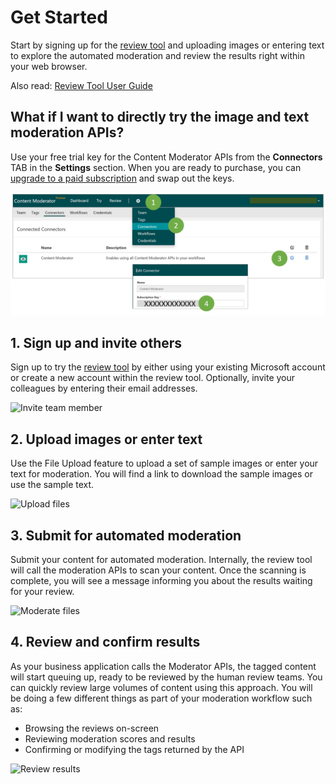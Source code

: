 <!-- 
NavPath: Content Moderator
LinkLabel: Get Started
Url: content-moderator/documentation/quickstart
Weight: 190
-->

# Get Started #
Start by signing up for the [review tool](http://contentmoderator.cognitive.microsoft.com/ "Content Moderator Review Tool") and uploading images or entering text to explore the automated moderation and review the results right within your web browser. 

Also read: [Review Tool User Guide](review-tool-user-guide/human-in-the-loop.md)

## What if I want to directly try the image and text moderation APIs? ##
Use your free trial key for the Content Moderator APIs from the **Connectors** TAB in the **Settings** section. When you are ready to purchase, you can [upgrade to a paid subscription](https://portal.azure.com/#create/Microsoft.CognitiveServices/apitype/ContentModerator) and swap out the keys. 

![Your Content Moderator API Key](images/Moderator-API-Key2.PNG)

## 1. Sign up and invite others ##
Sign up to try the [review tool](http://contentmoderator.cognitive.microsoft.com/ "Content Moderator Review Tool") by either using your existing Microsoft account or create a new account within the review tool. Optionally, invite your colleagues by entering their email addresses.

![Invite team member](images/QuickStart-2-small.png)

## 2. Upload images or enter text ##
Use the File Upload feature to upload a set of sample images or enter your text for moderation. You will find a link to download the sample images or use the sample text.

![Upload files](images/QuickStart-3.PNG)

## 3. Submit for automated moderation ##
Submit your content for automated moderation. Internally, the review tool will call the moderation APIs to scan your content. Once the scanning is complete, you will see a message informing you about the results waiting for your review.

![Moderate files](images/QuickStart-4.PNG)

## 4. Review and confirm results ##
As your business application calls the Moderator APIs, the tagged content will start queuing up, ready to be reviewed by the human review teams. You can quickly review large volumes of content using this approach. You will be doing a few different things as part of your moderation workflow such as:

- Browsing the reviews on-screen
- Reviewing moderation scores and results
- Confirming or modifying the tags returned by the API

![Review results](images/QuickStart-5.PNG)
